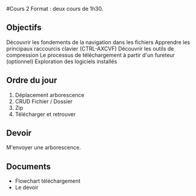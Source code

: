#Cours 2
Format : deux cours de 1h30.

## Objectifs
Découvrir les fondements de la navigation dans les fichiers
Apprendre les principaux raccourcis clavier (CTRL-AXCVF)
Découvrir les outils de compression
Le processus de téléchargement à partir d'un fureteur
(optionnel) Exploration des logiciels installés

## Ordre du jour
1. Déplacement arborescence
2. CRUD Fichier / Dossier
3. Zip
4. Télécharger et retrouver

## Devoir
M'envoyer une arborescence.

## Documents
- Flowchart téléchargement
- Le devoir
